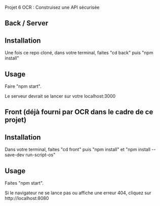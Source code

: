 Projet 6 OCR : Construisez une API sécurisée

## Back / Server ##

## Installation ##

Une fois ce repo cloné, dans votre terminal, faites "cd back" puis "npm install"

## Usage ##

Faire "npm start".

Le serveur devrait se lancer sur votre localhost:3000

## Front (déjà fourni par OCR dans le cadre de ce projet) ##

## Installation ##

Dans votre terminal, faites "cd front" puis "npm install" et "npm install --save-dev run-script-os"

## Usage ##

Faites "npm start".

Si le navigateur ne se lance pas ou affiche une erreur 404, cliquez sur http://localhost:8080
